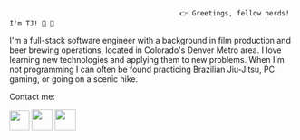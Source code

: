                                               👉 Greetings, fellow nerds! I'm TJ! 👋 👀
I'm a full-stack software engineer with a background in film production and beer brewing operations, located in Colorado's Denver Metro area.  I love learning new technologies and applying them to new problems.  When I'm not programming I can often be found practicing Brazilian Jiu-Jitsu, PC gaming, or going on a scenic hike.

Contact me:

[<img src="https://upload.wikimedia.org/wikipedia/commons/thumb/c/ca/LinkedIn_logo_initials.png/768px-LinkedIn_logo_initials.png" width="35" height="35"/>](https://www.linkedin.com/in/tjbachorz/)    [<img src="https://cdn4.iconfinder.com/data/icons/social-media-2210/24/Medium-512.png" width="37" height="37"/>](https://tjbachorz.medium.com/)   [<img src="https://i.pinimg.com/564x/28/90/ba/2890bac9ba41e52707f36268231dfe9e.jpg" width="37" height="37"/>](https://twitter.com/ThomasBachorz)

<!--
**TJBachorz/TJBachorz** is a ✨ _special_ ✨ repository because its `README.md` (this file) appears on your GitHub profile.

Here are some ideas to get you started:

- 🔭 I’m currently working on ...
- 🌱 I’m currently learning ...
- 👯 I’m looking to collaborate on ...
- 🤔 I’m looking for help with ...
- 💬 Ask me about ...
- 📫 How to reach me: ...
- 😄 Pronouns: ...
- ⚡ Fun fact: ...
-->
